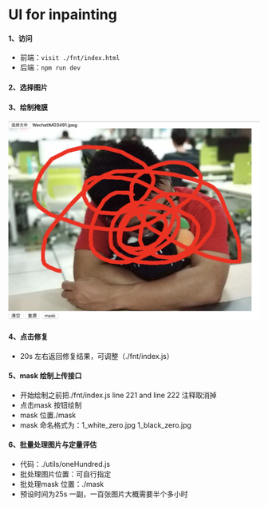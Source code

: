 # UI for inpainting

#### 1、访问
- 前端：`visit ./fnt/index.html`
- 后端：`npm run dev`

#### 2、选择图片

#### 3、绘制掩膜
![image](./img/inpaint.jpg)

#### 4、点击修复
- 20s 左右返回修复结果，可调整（./fnt/index.js）

#### 5、mask 绘制上传接口
- 开始绘制之前把./fnt/index.js line 221 and line 222 注释取消掉<br>
- 点击mask 按钮绘制<br>
- mask 位置./mask<br>
- mask 命名格式为：1_white_zero.jpg  1_black_zero.jpg

#### 6、批量处理图片与定量评估
- 代码：./utils/oneHundred.js
- 批处理图片位置：可自行指定
- 批处理mask 位置：./mask
- 预设时间为25s 一副，一百张图片大概需要半个多小时